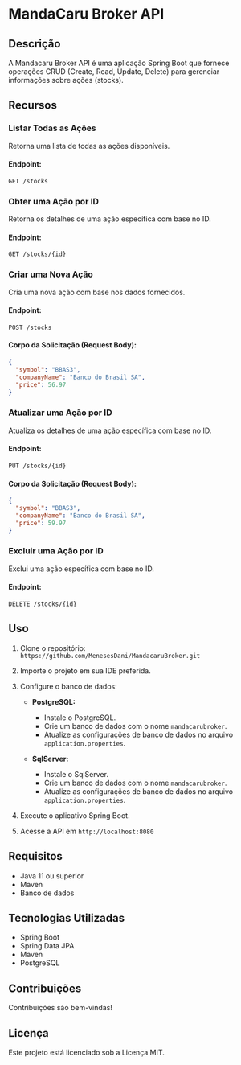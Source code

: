 # MandaCaru Broker API

## Descrição
A Mandacaru Broker API é uma aplicação Spring Boot que fornece operações CRUD (Create, Read, Update, Delete) para gerenciar informações sobre ações (stocks).

## Recursos

### Listar Todas as Ações
Retorna uma lista de todas as ações disponíveis.

#### Endpoint:
```
GET /stocks
```

### Obter uma Ação por ID
Retorna os detalhes de uma ação específica com base no ID.

#### Endpoint:
```
GET /stocks/{id}
```

### Criar uma Nova Ação
Cria uma nova ação com base nos dados fornecidos.

#### Endpoint:
```
POST /stocks
```

#### Corpo da Solicitação (Request Body):
```json
{
  "symbol": "BBAS3",
  "companyName": "Banco do Brasil SA",
  "price": 56.97
}
```

### Atualizar uma Ação por ID
Atualiza os detalhes de uma ação específica com base no ID.

#### Endpoint:
```
PUT /stocks/{id}
```

#### Corpo da Solicitação (Request Body):
```json
{
  "symbol": "BBAS3",
  "companyName": "Banco do Brasil SA",
  "price": 59.97
}
```

### Excluir uma Ação por ID
Exclui uma ação específica com base no ID.

#### Endpoint:
```
DELETE /stocks/{id}
```

## Uso
1. Clone o repositório: `https://github.com/MenesesDani/MandacaruBroker.git`
2. Importe o projeto em sua IDE preferida.
3. Configure o banco de dados:
   
   - **PostgreSQL:**
     - Instale o PostgreSQL.
     - Crie um banco de dados com o nome `mandacarubroker`.
     - Atualize as configurações de banco de dados no arquivo `application.properties`.

   - **SqlServer:**
     - Instale o SqlServer.
     - Crie um banco de dados com o nome `mandacarubroker`.
     - Atualize as configurações de banco de dados no arquivo `application.properties`.

4. Execute o aplicativo Spring Boot.
5. Acesse a API em `http://localhost:8080`

## Requisitos
- Java 11 ou superior
- Maven
- Banco de dados

## Tecnologias Utilizadas
- Spring Boot
- Spring Data JPA
- Maven
- PostgreSQL

## Contribuições
Contribuições são bem-vindas!

## Licença
Este projeto está licenciado sob a Licença MIT.
